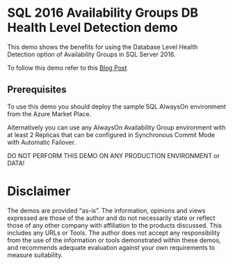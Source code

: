 # SQL 2016 Availability Groups DB Health Level Detection demo
This demo shows the benefits for using the Database Level Health Detection option of Availability Groups in SQL Server 2016.

To follow this demo refer to this [Blog Post](http://blog.matticus.net/2017/08/taking-availability-group-database.html)

## Prerequisites
To use this demo you should deploy the sample SQL AlwaysOn environment from the Azure Market Place.

Alternatively you can use any AlwaysOn Availability Group environment with at least 2 Replicas that can be configured in Synchronous Commit Mode with Automatic Failover. 

DO NOT PERFORM THIS DEMO ON ANY PRODUCTION ENVIRONMENT or DATA!

# Disclaimer
The demos are provided “as-is”. The information, opinions and views expressed are those of the author and do not necessarily state or reflect those of any other company with affiliation to the products discussed. This includes any URLs or Tools. The author does not accept any responsibility from the use of the information or tools demonstrated  within these demos, and recommends adequate evaluation against your own requirements to measure suitability.
